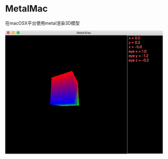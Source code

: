 # MetalMac

在macOSX平台使用metal渲染3D模型

![](https://github.com/lyleyang/MetalMac/blob/master/Screenshots/ShowModel.png)

